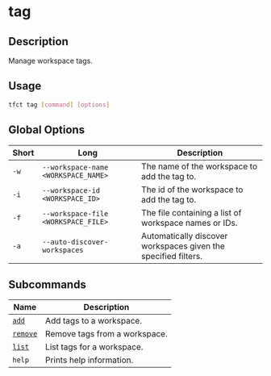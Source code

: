 # tag

## Description

Manage workspace tags.

## Usage

```bash
tfct tag [command] [options]
```

## Global Options

| Short | Long                                | Description                                                    |
|-------|-------------------------------------|----------------------------------------------------------------|
| `-w`  | `--workspace-name <WORKSPACE_NAME>` | The name of the workspace to add the tag to.                   |
| `-i`  | `--workspace-id <WORKSPACE_ID>`     | The id of the workspace to add the tag to.                     |
| `-f`  | `--workspace-file <WORKSPACE_FILE>` | The file containing a list of workspace names or IDs.          |
| `-a`  | `--auto-discover-workspaces`        | Automatically discover workspaces given the specified filters. |

## Subcommands

| Name                    | Description                   |
|-------------------------|-------------------------------|
| [`add`](./add.md)       | Add tags to a workspace.      |
| [`remove`](./remove.md) | Remove tags from a workspace. |
| [`list`](./list.md)     | List tags for a workspace.    |
| `help`                  | Prints help information.      |
